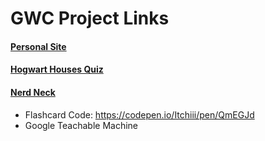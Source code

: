 # GWC Project Links

#### [Personal Site](https://rebeccawang.tech)

#### [Hogwart Houses Quiz](https://personality-quiz-starter-code-1.rwang06.repl.co/)

#### [Nerd Neck](https://nerdneck.vercel.app/)
  
* Flashcard Code: https://codepen.io/Itchiii/pen/QmEGJd
* Google Teachable Machine


